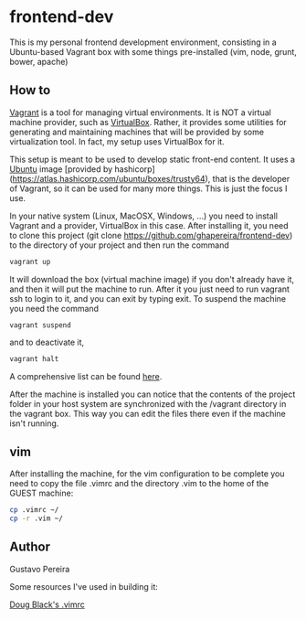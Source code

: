 # frontend-dev
This is my personal frontend development environment, consisting in a Ubuntu-based Vagrant box with some things 
pre-installed (vim, node, grunt, bower, apache)

## How to

[Vagrant](https://www.vagrantup.com/) is a tool for managing virtual environments. It is NOT a virtual machine provider,
such as [VirtualBox](https://www.virtualbox.org/). Rather, it provides some utilities for generating and maintaining
machines that will be provided by some virtualization tool. In fact, my setup uses VirtualBox for it. 

This setup is meant to be used to develop static front-end content. It uses a [Ubuntu](http://www.ubuntu.com/) image 
[provided by hashicorp] (https://atlas.hashicorp.com/ubuntu/boxes/trusty64), that is the developer of Vagrant, so it
can be used for many more things. This is just the focus I use.

In your native system (Linux, MacOSX, Windows, ...) you need to install Vagrant and a provider, VirtualBox in this case.
After installing it, you need to clone this project (git clone https://github.com/ghapereira/frontend-dev) to the directory
of your project and then run the command 
```bash
vagrant up
```
It will download the box (virtual machine image) if you don't already
have it, and then it will put the machine to run. After it you just need to run vagrant ssh to login to it, and you can
exit by typing exit. To suspend the machine you need the command 
```
vagrant suspend
```
and to deactivate it, 
```bash
vagrant halt
```
A comprehensive list can be found [here](https://www.vagrantup.com/docs/cli/).

After the machine is installed you can notice that the contents of the project folder in your host system are synchronized
with the /vagrant directory in the vagrant box. This way you can edit the files there even if the machine isn't running.

## vim
After installing the machine, for the vim configuration to be complete you need to copy the file .vimrc and the directory
.vim to the home of the GUEST machine:
```bash
cp .vimrc ~/
cp -r .vim ~/
```

## Author
Gustavo Pereira

Some resources I've used in building it:

[Doug Black's .vimrc](http://dougblack.io/words/a-good-vimrc.html)
